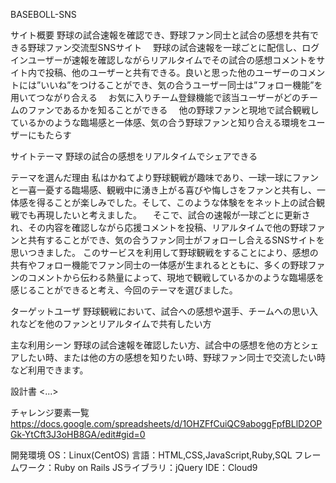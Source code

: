 BASEBOLL-SNS

サイト概要
野球の試合速報を確認でき、野球ファン同士と試合の感想を共有できる野球ファン交流型SNSサイト
　野球の試合速報を一球ごとに配信し、ログインユーザーが速報を確認しながらリアルタイムでその試合の感想コメントをサイト内で投稿、他のユーザーと共有できる。良いと思った他のユーザーのコメントには”いいね”をつけることができ、気の合うユーザー同士は”フォロー機能”を用いてつながり合える
　お気に入りチーム登録機能で該当ユーザーがどのチームのファンであるかを知ることができる
　他の野球ファンと現地で試合観戦しているかのような臨場感と一体感、気の合う野球ファンと知り合える環境をユーザーにもたらす

サイトテーマ
野球の試合の感想をリアルタイムでシェアできる

テーマを選んだ理由
私はかねてより野球観戦が趣味であり、一球一球にファンと一喜一憂する臨場感、観戦中に湧き上がる喜びや悔しさをファンと共有し、一体感を得ることが楽しみでした。そして、このような体験ををネット上の試合観戦でも再現したいと考えました。
　そこで、試合の速報が一球ごとに更新され、その内容を確認しながら応援コメントを投稿、リアルタイムで他の野球ファンと共有することができ、気の合うファン同士がフォローし合えるSNSサイトを思いつきました。
このサービスを利用して野球観戦をすることにより、感想の共有やフォロー機能でファン同士の一体感が生まれるとともに、多くの野球ファンのコメントから伝わる熱量によって、現地で観戦しているかのような臨場感を感じることができると考え、今回のテーマを選びました。

ターゲットユーザ
野球観戦において、試合への感想や選手、チームへの思い入れなどを他のファンとリアルタイムで共有したい方

主な利用シーン
野球の試合速報を確認したい方、試合中の感想を他の方とシェアしたい時、または他の方の感想を知りたい時、野球ファン同士で交流したい時など利用できます。

設計書
<...>

チャレンジ要素一覧
https://docs.google.com/spreadsheets/d/1OHZFfCuiQC9aboggFpfBLlD2OPGk-YtCft3J3oHB8GA/edit#gid=0

開発環境
OS：Linux(CentOS)
言語：HTML,CSS,JavaScript,Ruby,SQL
フレームワーク：Ruby on Rails
JSライブラリ：jQuery
IDE：Cloud9